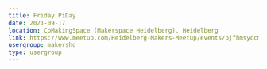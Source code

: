 ```yaml
---
title: Friday PiDay
date: 2021-09-17
location: CoMakingSpace (Makerspace Heidelberg), Heidelberg
link: https://www.meetup.com/Heidelberg-Makers-Meetup/events/pjfhmsyccmbwb/
usergroup: makershd
type: usergroup
---
```

